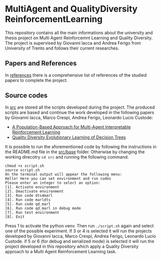 # MultiAgent and QualityDiversity ReinforcementLearning
This repository contains all the main informations about the university and thesis project on Multi Agent Reinforcemnt Learning and Quality Diversity.
The project is supervised by Giovanni Iacca and Andrea Ferigo from University of Trento and follows their current researches.

## Papers and References
In [references](/references) there is a comprehensive list of references of the studied papers to complete the project.

## Source codes
In [src](/src) are stored all the scripts developed during the project. The produced scripts are based and continue the work developed in the following papers by Giovanni Iacca, Marco Crespi, Andrea Ferigo, Leonardo Lucio Custode:
- [A Population-Based Approach for Multi-Agent Interpretable Reinforcement Learning](https://papers.ssrn.com/sol3/papers.cfm?abstract_id=4467882)
- [Quality Diversity Evolutionary Learning of Decision Trees](https://arxiv.org/abs/2208.12758)

It is possible to run the aforementioned code by following the instructions in the README.md file in the [src/base](/src/base/) folder.
Otherwise by changing the working direcotry `cd src` and running the following command:
```shell
chmod +x script.sh
source script.sh
On the terminal output will appear the following menu:
Hello! Here you can set environment and run codes
Please enter an integer to select an option:
[1]. Activate environment
[2]. Deactivate environment
[3]. Run code dts4marl
[4]. Run code marldts
[5]. Run code qd_marl
[6]. Run code qd_marl in debug mode
[7]. Run test environment
[8]. Exit
```
Press 1 to activate the python venv.
Then run `./script.sh` again and select one of the possible experiment.
If 3 or 4 is selected it will run the projects developed by Giovanni Iacca, Marco Crespi, Andrea Ferigo, Leonardo Lucio Custode.
if 5 or 6 (for debug and serialized mode) is selected it will run the project developed in this repository which apply a Quality Diversity approach to a Multi Agent Reinforcement Learning task.